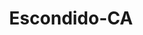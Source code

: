 ---
title: Escondido-CA
slug: escondido-ca
f_state:
- cms/state/california.md
f_locations:
- cms/payday-loan/a-check-cashing-365.md
- cms/payday-loan/cash-plus-8198.md
- cms/payday-loan/century-check-cashers-inc-9628.md
- cms/payday-loan/check-advance-10222.md
- cms/payday-loan/check-advance-service-10431.md
- cms/payday-loan/check-center-11030.md
- cms/payday-loan/check-center-11039.md
- cms/payday-loan/check-center-11040.md
- cms/payday-loan/checkmate-14307.md
- cms/payday-loan/checkmate-14347.md
- cms/payday-loan/checkmate-14348.md
- cms/payday-loan/customer-services-15607.md
- cms/payday-loan/dolex-dollar-express-15989.md
- cms/payday-loan/el-camino-transferencias-inc-16726.md
- cms/payday-loan/frontera-18856.md
- cms/payday-loan/giromex-18966.md
- cms/payday-loan/national-cash-advance-22463.md
- cms/payday-loan/omnex-group-23244.md
- cms/payday-loan/popular-cash-express-24490.md
- cms/payday-loan/rf-check-inc-26001.md
- cms/payday-loan/sun-cash-26973.md
- cms/payday-loan/th-e-check-cashing-place-27362.md
updated-on: '2024-05-30T13:41:28.615Z'
created-on: '2024-05-30T13:41:28.615Z'
published-on: '2024-05-30T13:54:32.469Z'
f_city: Escondido
layout: '[city].html'
tags: city
---